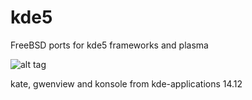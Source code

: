kde5
====

FreeBSD ports for kde5 frameworks and plasma

![alt tag](http://user.math.uzh.ch/berner/files/plasma-5.1.95.png)

kate, gwenview and konsole from kde-applications 14.12
